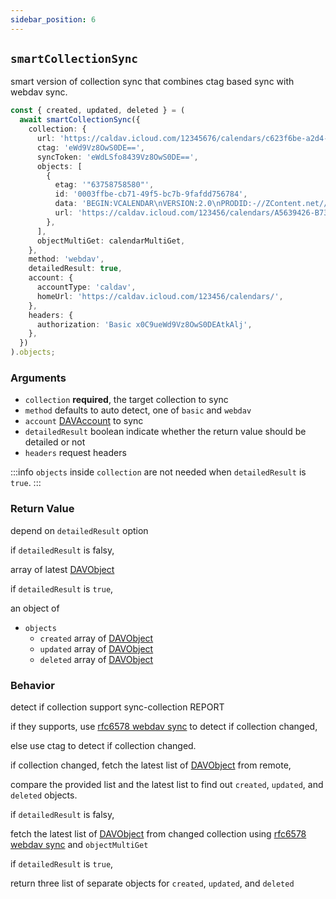 ```yaml
---
sidebar_position: 6
---
```


## `smartCollectionSync`

smart version of collection sync that combines ctag based sync with webdav sync.

```ts
const { created, updated, deleted } = (
  await smartCollectionSync({
    collection: {
      url: 'https://caldav.icloud.com/12345676/calendars/c623f6be-a2d4-4c60-932a-043e67025dde/',
      ctag: 'eWd9Vz8OwS0DE==',
      syncToken: 'eWdLSfo8439Vz8OwS0DE==',
      objects: [
        {
          etag: '"63758758580"',
          id: '0003ffbe-cb71-49f5-bc7b-9fafdd756784',
          data: 'BEGIN:VCALENDAR\nVERSION:2.0\nPRODID:-//ZContent.net//Zap Calendar 1.0//EN\nCALSCALE:GREGORIAN\nMETHOD:PUBLISH\nBEGIN:VEVENT\nSUMMARY:Abraham Lincoln\nUID:c7614cff-3549-4a00-9152-d25cc1fe077d\nSEQUENCE:0\nSTATUS:CONFIRMED\nTRANSP:TRANSPARENT\nRRULE:FREQ=YEARLY;INTERVAL=1;BYMONTH=2;BYMONTHDAY=12\nDTSTART:20080212\nDTEND:20080213\nDTSTAMP:20150421T141403\nCATEGORIES:U.S. Presidents,Civil War People\nLOCATION:Hodgenville, Kentucky\nGEO:37.5739497;-85.7399606\nDESCRIPTION:Born February 12, 1809\nSixteenth President (1861-1865)\n\n\n\n \nhttp://AmericanHistoryCalendar.com\nURL:http://americanhistorycalendar.com/peoplecalendar/1,328-abraham-lincol\n n\nEND:VEVENT\nEND:VCALENDAR',
          url: 'https://caldav.icloud.com/123456/calendars/A5639426-B73B-4F90-86AB-D70F7F603E75/test.ics',
        },
      ],
      objectMultiGet: calendarMultiGet,
    },
    method: 'webdav',
    detailedResult: true,
    account: {
      accountType: 'caldav',
      homeUrl: 'https://caldav.icloud.com/123456/calendars/',
    },
    headers: {
      authorization: 'Basic x0C9ueWd9Vz8OwS0DEAtkAlj',
    },
  })
).objects;
```

### Arguments

- `collection` **required**, the target collection to sync
- `method` defaults to auto detect, one of `basic` and `webdav`
- `account` [DAVAccount](../../types/DAVAccount.md) to sync
- `detailedResult` boolean indicate whether the return value should be detailed or not
- `headers` request headers

:::info
`objects` inside `collection` are not needed when `detailedResult` is `true`.
:::

### Return Value

depend on `detailedResult` option

if `detailedResult` is falsy,

array of latest [DAVObject](../../types/DAVObject.md)

if `detailedResult` is `true`,

an object of

- `objects`
  - `created` array of [DAVObject](../../types/DAVObject.md)
  - `updated` array of [DAVObject](../../types/DAVObject.md)
  - `deleted` array of [DAVObject](../../types/DAVObject.md)

### Behavior

detect if collection support sync-collection REPORT

if they supports, use [rfc6578 webdav sync](https://datatracker.ietf.org/doc/html/rfc6578) to detect if collection changed,

else use ctag to detect if collection changed.

if collection changed,
fetch the latest list of [DAVObject](../../types/DAVObject.md) from remote,

compare the provided list and the latest list to find out `created`, `updated`, and `deleted` objects.

if `detailedResult` is falsy,

fetch the latest list of [DAVObject](../../types/DAVObject.md) from changed collection using [rfc6578 webdav sync](https://datatracker.ietf.org/doc/html/rfc6578) and `objectMultiGet`

if `detailedResult` is `true`,

return three list of separate objects for `created`, `updated`, and `deleted`
